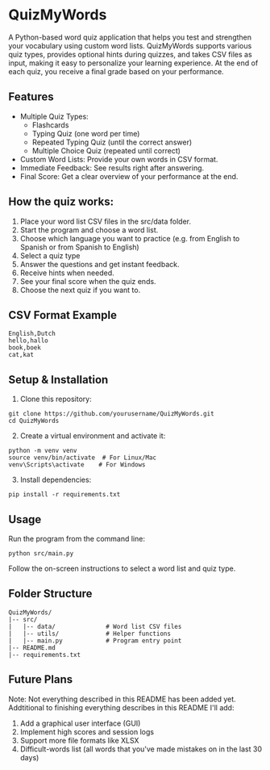 # QuizMyWords

A Python-based word quiz application that helps you test and strengthen your vocabulary using custom word lists. QuizMyWords supports various quiz types, provides optional hints during quizzes, and takes CSV files as input, making it easy to personalize your learning experience. At the end of each quiz, you receive a final grade based on your performance.


## Features

* Multiple Quiz Types:
  * Flashcards
  * Typing Quiz (one word per time)
  * Repeated Typing Quiz (until the correct answer)
  * Multiple Choice Quiz (repeated until correct)
* Custom Word Lists: Provide your own words in CSV format.
* Immediate Feedback: See results right after answering.
* Final Score: Get a clear overview of your performance at the end.


## How the quiz works:

1. Place your word list CSV files in the src/data folder.
2. Start the program and choose a word list.
3. Choose which language you want to practice (e.g. from English to Spanish or from Spanish to English)
3. Select a quiz type
4. Answer the questions and get instant feedback.
5. Receive hints when needed.
6. See your final score when the quiz ends.
6. Choose the next quiz if you want to.


## CSV Format Example

```
English,Dutch
hello,hallo
book,boek
cat,kat
```

## Setup & Installation

1. Clone this repository:

```
git clone https://github.com/yourusername/QuizMyWords.git
cd QuizMyWords
```

2. Create a virtual environment and activate it:

```
python -m venv venv
source venv/bin/activate  # For Linux/Mac
venv\Scripts\activate    # For Windows
```

3. Install dependencies:

```
pip install -r requirements.txt
```


## Usage

Run the program from the command line:

```
python src/main.py
```
Follow the on-screen instructions to select a word list and quiz type.


## Folder Structure

```
QuizMyWords/
|-- src/
|   |-- data/              # Word list CSV files
|   |-- utils/             # Helper functions
|   |-- main.py            # Program entry point
|-- README.md
|-- requirements.txt
```


## Future Plans

Note: Not everything described in this README has been added yet.
Addtitional to finishing everything describes in this README I'll add:

1. Add a graphical user interface (GUI)
2. Implement high scores and session logs
3. Support more file formats like XLSX
4. Difficult-words list (all words that you've made mistakes on in the last 30 days)

